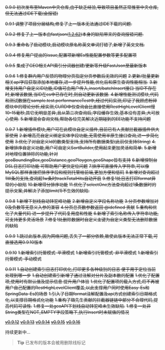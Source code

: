 ~~0.9.0 初次发布至Maven中央仓库,由于缺乏经验,导致项目虽然正常推至中央仓库,但无法通过IDE下载(会报错)~~

~~0.9.1 调整了项目分层结构,修复了上一版本无法通过IDE下载的问题.~~

~~0.9.2 修复了上一版本由fastjson(~~[~~1.2.62~~](https://github.com/alibaba/fastjson/issues/2780)~~)本身的缺陷带来的查询报错问题.~~

~~0.9.3 重命名了启动模块,启动模块原名称英文单词打错了,新增了英文文档.~~

~~0.9.4 修复用户提出的issue,配置项新增Es性能配置参数等更多配置项~~

~~0.9.5~~
~~集成了GEO相关API~~~~~~索引分词器创建/更新等~~~~~~升级FastJson至最新版本~~

~~0.9.6~~
~~1.修复群内用户反馈的物理分页指定分页参数后无效的问题~~
~~2.更新/批量更新相关api字段获取添加本地缓存,进一步提升性能,优化后和原生查询性能相当.~~
~~3.新增支持用户自定义ID功能,ID值可由用户传入,insert/batchInsert接口 当ID不存在时,新增该数据,当ID在es中已存在时,则自动更新该数据.~~
~~4.新增性能测试模块,代码和测试数据在sample.test.performanceTest中,经过代码实测,印证了我顾虑粉碎模块中的理论分析,经实测,CURD中仅查询会比直接使用RestHighLevelClient慢10-15毫秒,其它无明显差异,且从第二次查询后,字段缓存生效,基本没有差异,大可放心使用.~~
~~5.新增混合查询文档,帮助各位完美解决近期碰到的EE功能不支持问题~~

~~0.9.7~~
~~1.新增插件模块,用户可在此模块自定义插件,目前已有人贡献拦截器插件供大家使用~~
~~2.新增高亮自定义绑定实体字段功能,无需使用半原生接口查询,进一步简化使用~~
~~3.优化了对自定义Id的数类型支持,支持所有数据类型(此前仅支持String)~~
~~4.新增排序自定义功能,用户可自定义SortBuilder,使用起来更加灵活和简单.~~
~~5.新增对地理位置排除的功能,针对geoBoundingBox,geoDistance,geoPloygen,geoShape皆有支持~~
~~6.新增控制台DSL日志打印功能 可帮助用户更快定位问题~~
~~7.排序可直接传入字符串,可以像MySQL那样直接把排序字段和规则托管给前端,更加方便和低码~~
~~8.新增对查询超过1W条的支持,查询超1w条时trackTotalHits自动开启~~
~~9.修复1处日志打印format异常的小缺陷~~
~~10.新增得分排序功能~~
~~11.优化了selectOne方法查询超过1条数据时的提示文案,并解决了添加limit(1)不生效的缺陷.~~

~~0.9.8~~
~~1.新增下划线自动转驼峰功能~~
~~2.新增自定义字段名称功能~~
~~3.分页参数增加对0及负数等无意义入参的兼容~~
~~4.分页总页数参数返回 @idefined 贡献~~
~~5.重构和优化了大量代码 进一步提升了代码复用度和性能~~
~~6.新增了索引名称传入字符串功能,可支持更多灵活场景~~
~~7.修复1处删除数据时自定义主键为自定义类型无法删除数据的缺陷~~

~~0.9.9~~
~~1.跳过此版本,因为网络问题,丢失了一部分依赖,致使此版本无法正常下载,可直接选用0.9.10版本~~

~~0.9.10~~
~~1.新增索引托管模式-平滑模式~~
~~1.新增索引托管模式-非平滑模式~~
~~1.新增索引托管模式-手动模式~~

~~0.9.11~~
~~1.自动创建索引日志打印优化,打印更多各种级别的日志 便于用于定位当前处理到哪一步~~
~~1.自动创建索引新增了通过注解对分片及副本数的配置~~
~~1.优化了配置项,使用时有默认值及提示信息 提升用户体验~~
~~1.优化了配置项的载入方式,将不再被用户自己配置的RestHighLevelClient覆盖,以此支撑用户同时使用Easy-Es和SpringData-Es的场景~~
~~1.引入了日期format注解配置及api方式创建索引日期格式化,以支撑日期格式化功能~~
~~1.重构了璐先生贡献的拦截器链链中部分不合理代码,提高代码可读性.~~
~~1.修复一处geoAPI下划线自动转驼峰未生效缺陷.~~
~~1.修复一处非String类型在NOT_EMPTY字段策略下,执行Insert时未赋值的情况~~

~~[v0.9.12](https://gitee.com/dromara/easy-es/releases/V0.9.12)~~
~~[v0.9.13](https://gitee.com/dromara/easy-es/releases/V0.9.13)~~
~~[v0.9.14](https://gitee.com/dromara/easy-es/releases/V0.9.14)~~
~~[v0.9.15](https://gitee.com/dromara/easy-es/releases/V0.9.15)~~
~~[v0.9.16](https://gitee.com/dromara/easy-es/releases/V0.9.16)~~


持续更新中...

> **Tip**
> 已发布的版本会被用删除线标记

